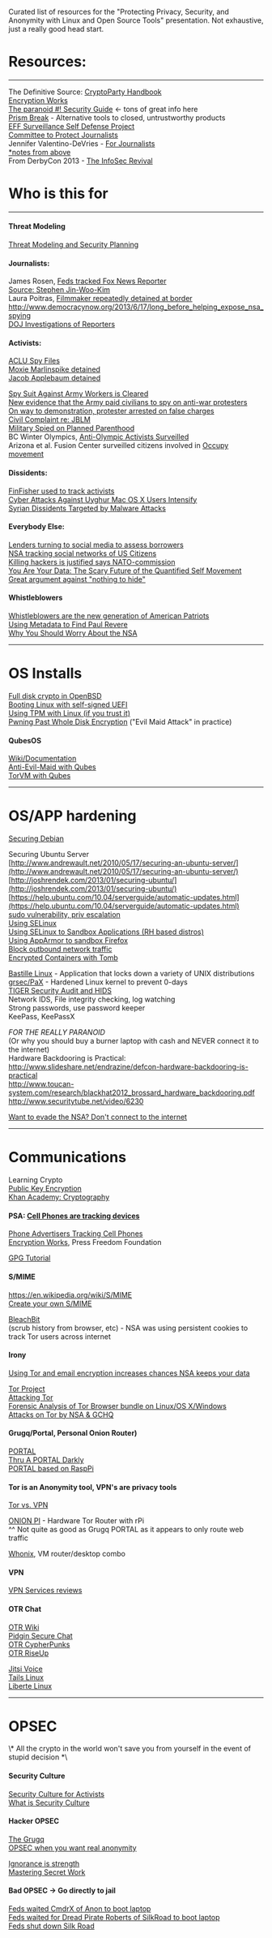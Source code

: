 Curated list of resources for the "Protecting Privacy, Security, and Anonymity with Linux and Open Source Tools" presentation.
Not exhaustive, just a really good head start.

# Resources:
__________________________________________________________
The Definitive Source: [CryptoParty Handbook](https://www.cryptoparty.in/documentation/handbook)  
[Encryption Works](https://pressfreedomfoundation.org/sites/default/files/encryption_works.pdf)  
[The paranoid #! Security Guide](http://crunchbang.org/forums/viewtopic.php?id=24722) <- tons of great info here  
[Prism Break](http://prism-break.org/) - Alternative tools to closed, untrustworthy products  
[EFF Surveillance Self Defense Project](https://ssd.eff.org/)  
[Committee to Protect Journalists](https://www.cpj.org/reports/2012/04/information-security.php)  
Jennifer Valentino-DeVries - [For Journalists](https://docs.google.com/file/d/0B2HGtAJEbG8PdzVPdHcwekI2V2M)  
[*notes from above](https://gist.github.com/vaguity/6594731)  
From DerbyCon 2013 - [The InfoSec Revival](http://www.scriptjunkie.us/2013/09/the-infosec-revival-derbycon-2013/)  

# Who is this for
__________________________________________________________
#### Threat Modeling
[Threat Modeling and Security Planning](http://courses.jmsc.hku.hk/jmsc6041spring2013/2013/02/08/assignment-6-threat-modeling-and-security-planning/)  

#### Journalists:
James Rosen, [Feds tracked Fox News Reporter](http://www.wired.com/threatlevel/2013/05/feds-tracked-fox-news-reporter/)  
[Source: Stephen Jin-Woo-Kim](http://en.wikipedia.org/wiki/Stephen_Jin-Woo_Kim)  
Laura Poitras, [Filmmaker repeatedly detained at border](http://www.salon.com/2012/04/08/u_s_filmmaker_repeatedly_detained_at_border/)  
http://www.democracynow.org/2013/6/17/long_before_helping_expose_nsa_spying  
[DOJ Investigations of Reporters](http://en.wikipedia.org/wiki/2013_Department_of_Justice_investigations_of_reporters)  

#### Activists:  
[ACLU Spy Files](https://www.aclu.org/spy-files)  
[Moxie Marlinspike detained](http://news.cnet.com/8301-27080_3-20023341-245.html)  
[Jacob Applebaum detained](http://boingboing.net/2011/01/12/wikileaks-volunteer-1.html)  

[Spy Suit Against Army Workers is Cleared](http://www.nytimes.com/2012/12/19/us/court-clears-way-for-spy-lawsuit-against-army-workers.html?_r=1&)  
[New evidence that the Army paid civilians to spy on anti-war protesters](http://slog.thestranger.com/slog/archives/2013/08/20/new-evidence-that-the-us-army-paid-civilians-to-spy-on-washington-state-anti-war-protesters)  
[On way to demonstration, protester arrested on false charges](http://aclu-wa.org/blog/chinn-case-just-tip-surveillance-iceberg)  
[Civil Complaint re: JBLM](http://www.scribd.com/doc/149721217/4th-AMENDED-Civil-Complaint-Panagacos-v-John-J-Towery-Thomas-R-Rudd-Olympia-Police-Department-Tacoma-Police-Department-Chris-Adamson)  
[Military Spied on Planned Parenthood](http://www.wired.com/threatlevel/2010/02/military-spied-on-plannet-parenthood/)  
BC Winter Olympics, [Anti-Olympic Activists Surveilled](http://ca.news.yahoo.com/blogs/dailybrew/surveillance-vancouver-anti-olympic-activist-justified-rcmp-192204175.html)  
Arizona et al. Fusion Center surveilled citizens involved in [Occupy movement](http://www.sourcewatch.org/index.php/Government_Surveillance_of_Occupy_Movement)  

#### Dissidents:
[FinFisher used to track activists](http://www.bloomberg.com/news/2012-07-25/cyber-attacks-on-activists-traced-to-finfisher-spyware-of-gamma.html)  
[Cyber Attacks Against Uyghur Mac OS X Users Intensify](http://www.securelist.com/en/blog/208194116/Cyber_Attacks_Against_Uyghur_Mac_OS_X_Users_Intensify)  
[Syrian Dissidents Targeted by Malware Attacks](http://www.zdnet.com/syrian-dissidents-targeted-by-malware-attacks-7000002723/)  

#### Everybody Else:
[Lenders turning to social media to assess borrowers](http://www.economist.com/news/finance-and-economics/21571468-lenders-are-turning-social-media-assess-borrowers-stat-oil)  
[NSA tracking social networks of US Citizens](http://nytimes.com/2013/09/29/us/nsa-examines-social-networks-of-us-citizens.html)  
[Killing hackers is justified says NATO-commission](http://www.theverge.com/2013/3/21/4130740/tallin-manual-on-the-international-law-applicable-to-cyber-warfare)  
[You Are Your Data: The Scary Future of the Quantified Self Movement](http://pandodaily.com/2013/05/20/you-are-your-data-the-scary-future-of-the-quantified-self-movement/)  
[Great argument against "nothing to hide"](https://pay.reddit.com/r/privacy/comments/1ikekb/if_you_have_nothing_to_hide_you_have_nothing_to/cb5ee5b)  

#### Whistleblowers
[Whistleblowers are the new generation of American Patriots](http://www.guardian.co.uk/commentisfree/2013/jun/16/whistleblowers-new-generation-american-patriots?CMP=twt_fd)  
[Using Metadata to Find Paul Revere](http://kieranhealy.org/blog/archives/2013/06/09/using-metadata-to-find-paul-revere/)  
[Why You Should Worry About the NSA](https://www.nydailynews.com/opinion/worry-nsa-article-1.1369705)  

__________________________________________________________
# OS Installs  
[Full disk crypto in OpenBSD](http://ryanak.ca/planet-ubuntu/2013/03/26/Setting-up-full-disk-encryption-in-OpenBSD-5.3.html)  
[Booting Linux with self-signed UEFI](http://kroah.com/log/blog/2013/09/02/booting-a-self-signed-linux-kernel/)  
[Using TPM with Linux (if you trust it)](https://www.grounation.org/index.php?post/2008/07/04/8-how-to-use-a-tpm-with-linux)  
[Pwning Past Whole Disk Encryption](https://twopointfouristan.wordpress.com/2011/04/17/pwning-past-whole-disk-encryption/) ("Evil Maid Attack" in practice)  

#### QubesOS  
[Wiki/Documentation](http://qubes-os.org/trac/wiki)  
[Anti-Evil-Maid with Qubes](http://theinvisiblethings.blogspot.com/2011/09/anti-evil-maid.html)  
[TorVM with Qubes](http://wiki.qubes-os.org/trac/wiki/UserDoc/TorVM)

__________________________________________________________
# OS/APP hardening
[Securing Debian](http://www.debian.org/doc/manuals/securing-debian-howto/)  

Securing Ubuntu Server  
[http://www.andrewault.net/2010/05/17/securing-an-ubuntu-server/](http://www.andrewault.net/2010/05/17/securing-an-ubuntu-server/)  
[http://joshrendek.com/2013/01/securing-ubuntu/](http://joshrendek.com/2013/01/securing-ubuntu/)  
[https://help.ubuntu.com/10.04/serverguide/automatic-updates.html](https://help.ubuntu.com/10.04/serverguide/automatic-updates.html)  
[sudo vulnerability, priv escalation](http://www.h-online.com/security/news/item/Security-vulnerability-in-sudo-allows-privilege-escalation-1816387.html)  
[Using SELinux](http://www.reddit.com/r/debian/comments/1csny8/how_to_use_selinux/)  
[Using SELinux to Sandbox Applications (RH based distros)](scientificlinuxforum.org/index.php?showtopic=1441)  
[Using AppArmor to sandbox Firefox](http://rookcifer.blogspot.com/2012/09/custom-firefox-apparmor-profile-for.html)  
[Block outbound network traffic](http://rene.bz/securing-your-web-server-blocking-outbound-connections/)  
[Encrypted Containers with Tomb](http://tomb.dyne.org/)  

[Bastille Linux](http://www.bastille-linux.org/) - Application that locks down a variety of UNIX distributions  
[grsec/PaX](http://en.wikibooks.org/wiki/Grsecurity/Overview) - Hardened Linux kernel to prevent 0-days  
[TIGER Security Audit and HIDS](http://www.nongnu.org/tiger/)  
Network IDS, File integrity checking, log watching  
Strong passwords, use password keeper  
KeePass, KeePassX  

*FOR THE REALLY PARANOID*  
(Or why you should buy a burner laptop with cash and NEVER connect it to the internet)  
Hardware Backdooring is Practical:  
http://www.slideshare.net/endrazine/defcon-hardware-backdooring-is-practical  
http://www.toucan-system.com/research/blackhat2012_brossard_hardware_backdooring.pdf  
http://www.securitytube.net/video/6230  

[Want to evade the NSA? Don't connect to the internet](http://www.wired.com/opinion/2013/10/149481/)  
__________________________________________________________
# Communications
Learning Crypto  
[Public Key Encryption](http://csunplugged.org/public-key-encryption)  
[Khan Academy: Cryptography](https://www.khanacademy.org/math/applied-math/cryptography)  

#### PSA: [Cell Phones are tracking devices](http://www.nytimes.com/2013/10/03/us/nsa-experiment-traced-us-cellphone-locations.html?_r=0)  
[Phone Advertisers Tracking Cell Phones](http://mobile.nytimes.com/2013/10/06/technology/selling-secrets-of-phone-users-to-advertisers.html)  
[Encryption Works](https://pressfreedomfoundation.org/encryption-works), Press Freedom Foundation  

[GPG Tutorial](http://futureboy.us/pgp.html)  

#### S/MIME  
https://en.wikipedia.org/wiki/S/MIME  
[Create your own S/MIME](http://www.digitalllama.net/2013/03/create-your-own-smime-email.html)  

[BleachBit](http://bleachbit.sourceforge.net/features)  
(scrub history from browser, etc) - NSA was using persistent cookies to track Tor users across internet  

#### Irony  
[Using Tor and email encryption increases chances NSA keeps your data](http://arstechnica.com/tech-policy/2013/06/use-of-tor-and-e-mail-crypto-could-increase-chances-that-nsa-keeps-your-data/)  

[Tor Project](https://www.torproject.org/)  
[Attacking Tor](http://www.theguardian.com/world/2013/oct/04/tor-attacks-nsa-users-online-anonymity)  
[Forensic Analysis of Tor Browser bundle on Linux/OS X/Windows](https://research.torproject.org/techreports/tbb-forensic-analysis-2013-06-28.pdf)   
[Attacks on Tor by NSA & GCHQ](http://www.theguardian.com/world/2013/oct/04/nsa-gchq-attack-tor-network-encryption)  

#### Grugq/Portal, Personal Onion Router)  
[PORTAL](https://github.com/grugq/portal)  
[Thru A PORTAL Darkly](http://grugq.github.io/blog/2013/10/05/thru-a-portal-darkly/)  
[PORTAL based on RaspPi](https://github.com/grugq/PORTALofPi)  

#### Tor is an Anonymity tool, VPN's are privacy tools  
[Tor vs. VPN](http://privacy-pc.com/articles/hackers-guide-to-stay-out-of-jail-7-vpns-vs-tor.html)  

[ONION PI](http://learn.adafruit.com/onion-pi/overview) - Hardware Tor Router with rPi  
^^ Not quite as good as Grugq PORTAL as it appears to only route web traffic

[Whonix](http://sourceforge.net/projects/whonix/), VM router/desktop combo  

#### VPN  
[VPN Services reviews](http://torrentfreak.com/vpn-services-that-take-your-anonymity-seriously-2013-edition-130302/)

#### OTR Chat  
[OTR Wiki](https://en.wikipedia.org/wiki/Off-the-Record_Messaging)  
[Pidgin Secure Chat](https://securityinabox.org/en/pidgin_securechat)  
[OTR CypherPunks](http://otr.cypherpunks.ca/)  
[OTR RiseUp](https://www.riseup.net/en/otr)  

[Jitsi Voice](https://jitsi.org/)  
[Tails Linux](https://tails.boum.org/)  
[Liberte Linux](http://dee.su/liberte)  
__________________________________________________________
# OPSEC
\\* All the crypto in the world won't save you from yourself in the event of stupid decision *\

#### Security Culture  
[Security Culture for Activists](http://security.resist.ca/personal/culture.shtml)  
[What is Security Culture](http://www.crimethinc.com/texts/atoz/security.php)  

#### Hacker OPSEC  
[The Grugq](http://grugq.github.io/)  
[OPSEC when you want real anonymity](http://12160.info/video/the-grugq-opsec-when-you-want-real-anonymity)  

[Ignorance is strength](http://grugq.github.io/blog/2013/06/13/ignorance-is-strength/)  
[Mastering Secret Work](http://www.sacp.org.za/docs/history/secretwork.html)  

#### Bad OPSEC -> Go directly to jail  
[Feds waited CmdrX of Anon to boot laptop](http://arstechnica.com/tech-policy/2012/12/anon-on-the-run-how-commander-x-jumped-bai/)  
[Feds waited for Dread Pirate Roberts of SilkRoad to boot laptop](https://twitter.com/xor/status/385465047226413057)  
[Feds shut down Silk Road](http://arstechnica.com/tech-policy/2013/10/feds-shut-down-silk-road-arrest-alleged-admin-dread-pirate-roberts/)
